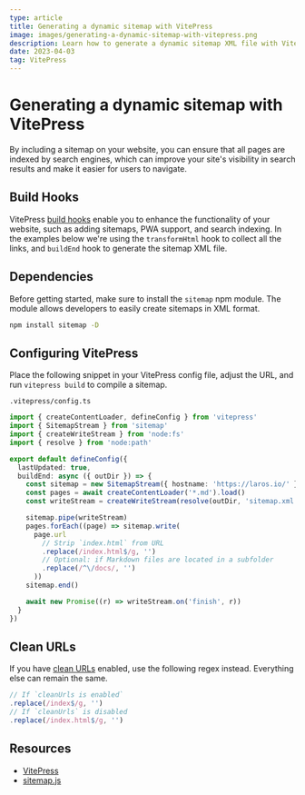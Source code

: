 ```yaml
---
type: article
title: Generating a dynamic sitemap with VitePress
image: images/generating-a-dynamic-sitemap-with-vitepress.png
description: Learn how to generate a dynamic sitemap XML file with VitePress, using the transformHtml and buildEnd build hooks. 
date: 2023-04-03
tag: VitePress
---
```


# Generating a dynamic sitemap with VitePress

By including a sitemap on your website, you can ensure that all pages are indexed by search engines, which can improve your site's visibility in search results and make it easier for users to navigate.

## Build Hooks

VitePress [build hooks](https://vitepress.dev/reference/site-config#build-hooks) enable you to enhance the functionality of your website, such as adding sitemaps, PWA support, and search indexing. In the examples below we're using the `transformHtml` hook to collect all the links, and `buildEnd` hook to generate the sitemap XML file.

## Dependencies

Before getting started, make sure to install the `sitemap` npm module. The module allows developers to easily create sitemaps in XML format.

```bash
npm install sitemap -D
```

## Configuring VitePress

Place the following snippet in your VitePress config file, adjust the URL, and run `vitepress build` to compile a sitemap.

`.vitepress/config.ts`

```ts
import { createContentLoader, defineConfig } from 'vitepress'
import { SitemapStream } from 'sitemap'
import { createWriteStream } from 'node:fs'
import { resolve } from 'node:path'

export default defineConfig({
  lastUpdated: true,
  buildEnd: async ({ outDir }) => {
    const sitemap = new SitemapStream({ hostname: 'https://laros.io/' })
    const pages = await createContentLoader('*.md').load()
    const writeStream = createWriteStream(resolve(outDir, 'sitemap.xml'))

    sitemap.pipe(writeStream)
    pages.forEach((page) => sitemap.write(
      page.url
        // Strip `index.html` from URL
        .replace(/index.html$/g, '')
        // Optional: if Markdown files are located in a subfolder
        .replace(/^\/docs/, '')
      ))
    sitemap.end()

    await new Promise((r) => writeStream.on('finish', r))
  }
})
```

## Clean URLs

If you have [clean URLs](https://vitepress.dev/guide/routing#generating-clean-url) enabled, use the following regex instead. Everything else can remain the same.

```ts
// If `cleanUrls is enabled`
.replace(/index$/g, '')
// If `cleanUrls` is disabled
.replace(/index.html$/g, '')
```

## Resources

* [VitePress](https://vitepress.dev/)
* [sitemap.js](https://github.com/ekalinin/sitemap.js)
